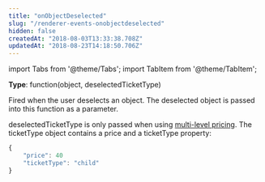 ```yaml
---
title: "onObjectDeselected"
slug: "/renderer-events-onobjectdeselected"
hidden: false
createdAt: "2018-08-03T13:33:38.708Z"
updatedAt: "2018-08-23T14:18:50.706Z"
---
```


import Tabs from '@theme/Tabs';
import TabItem from '@theme/TabItem';

**Type**: function(object, deselectedTicketType)  

Fired when the user deselects an object. The deselected object is passed into this function as a parameter. 

deselectedTicketType is only passed when using [multi-level pricing](renderer-config-pricing). The ticketType object contains a price and a ticketType property: 

```javascript
{
    "price": 40
    "ticketType": "child"
}
```
